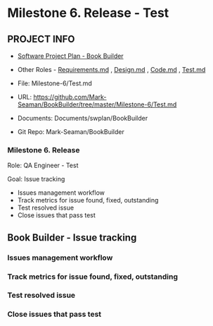 # Milestone 6. Release - Test


## PROJECT INFO

* [Software Project Plan - Book Builder](../Index.md)

* Other Roles - [Requirements.md](Requirements.md)
, [Design.md](Design.md)
, [Code.md](Code.md)
, [Test.md](Test.md)



* File: Milestone-6/Test.md

* URL: https://github.com/Mark-Seaman/BookBuilder/tree/master/Milestone-6/Test.md

* Documents: Documents/swplan/BookBuilder

* Git Repo: Mark-Seaman/BookBuilder




### Milestone 6. Release



Role: QA Engineer - Test

Goal: Issue tracking

* Issues management workflow
* Track metrics for issue found, fixed, outstanding
* Test resolved issue
* Close issues that pass test



## Book Builder - Issue tracking



### Issues management workflow


### Track metrics for issue found, fixed, outstanding


### Test resolved issue


### Close issues that pass test
